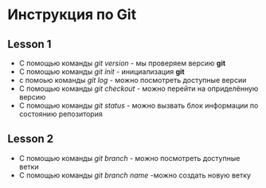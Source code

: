 # Инструкция по Git
## Lesson 1
*  С помощью команды *git version* - мы проверяем версию **git** 
* С помощью команды *git init* - инициализация **git**
* с помоью команды *git log* - можно посмотреть доступные версии 
* С помощью команды *git checkout* - можно перейти на оприделённую версию
* С помощью команды *git status* - можно вызвать блок информации по состоянию репозитория 

## Lesson 2
* С помощью команды *git branch* - можно посмотреть доступные ветки 
 * С помощью команды *git branch name* -можно создать новую ветку 